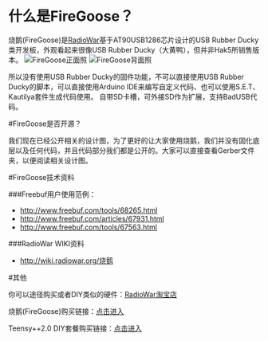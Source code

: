 # 什么是FireGoose？
烧鹅(FireGoose)是[RadioWar](http://radiowar.org)基于AT90USB1286芯片设计的USB Rubber Ducky类开发板，外观看起来很像USB Rubber Ducky（大黄鸭），但并非Hak5所销售版本。
![FireGoose正面照](http://wiki.radiowar.org/images/7/7d/%E5%AE%9E%E7%89%A9%E5%9B%BE1.png)
![FireGoose背面照](http://wiki.radiowar.org/images/3/31/%E5%AE%9E%E7%89%A9%E5%9B%BE2.png)

所以没有使用USB Rubber Ducky的固件功能，不可以直接使用USB Rubber Ducky的脚本，可以直接使用Arduino IDE来编写自定义代码、也可以使用S.E.T、Kautilya套件生成代码使用。 自带SD卡槽，可外接SD作为扩展，支持BadUSB代码。


#FireGoose是否开源？

我们现在已经公开相关的设计图，为了更好的让大家使用烧鹅，我们并没有固化底层以及任何代码，并且代码部分我们都是公开的。大家可以直接查看Gerber文件夹，以便阅读相关设计图。


#FireGoose技术资料

###Freebuf用户使用范例：
- http://www.freebuf.com/tools/68265.html
- http://www.freebuf.com/articles/67931.html
- http://www.freebuf.com/tools/67563.html

###RadioWar WIKI资料
- http://wiki.radiowar.org/烧鹅


#其他

你可以途径购买或者DIY类似的硬件：[RadioWar淘宝店](http://radiowar.taobao.com)

烧鹅(FireGoose)购买链接：[点击进入](http://item.taobao.com/item.htm?spm=a1z10.1-c.w4004-10986722805.3.HxjKY2&id=42202954800)

Teensy++2.0 DIY套餐购买链接：[点击进入](http://meal.taobao.com/mealDetail.htm?spm=a1z10.1-c.w5003-10986818160.11.HxjKY2&meal_id=63882135&seller_id=817724908&scene=taobao_shop)
